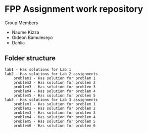 # FPP Assignment work repository

Group Members

- Naume Kizza
- Gideon Bamuleseyo
- Dahlia

## Folder structure

    lab1 - Has solutions for Lab 1
    lab2 - Has solutions for Lab 2 assignments
        problem1 - Has solution for problem 1
        problem2 - Has solution for problem 2
        problem3 - Has solution for problem 3
        problem4 - Has solution for problem 4
        problem5 - Has solution for problem 5
    lab3 - Has solutions for Lab 3 assignments
        problem1 - Has solution for problem 1
        problem2 - Has solution for problem 2
        problem3 - Has solution for problem 3
        problem4 - Has solution for problem 4
        problem5 - Has solution for problem 5
        problem6 - Has solution for problem 6



